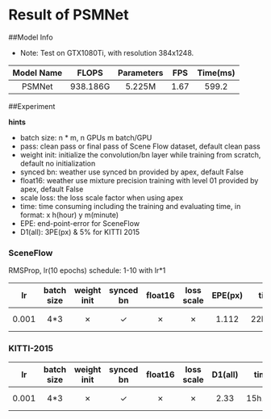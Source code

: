 # Result of PSMNet

##Model Info

* Note: Test on GTX1080Ti, with resolution 384x1248.

|    Model Name         |   FLOPS   | Parameters | FPS  | Time(ms) |
|:---------------------:|:---------:|:----------:|:----:|:--------:|
|       PSMNet          | 938.186G  |  5.225M    | 1.67 |  599.2   |



##Experiment


**hints**

* batch size: n * m, n GPUs m batch/GPU
* pass: clean pass or final pass of Scene Flow dataset, default clean pass
* weight init: initialize the convolution/bn layer while training from scratch, default no initialization
* synced bn: weather use synced bn provided by apex, default False
* float16: weather use mixture precision training with level 01 provided by apex, default False
* scale loss: the loss scale factor when using apex
* time: time consuming including the training and evaluating time, in format: x h(hour) y m(minute)
* EPE: end-point-error for SceneFlow
* D1(all): 3PE(px) & 5% for KITTI 2015


### SceneFlow

RMSProp, lr(10 epochs) schedule: 1-10 with lr\*1


|  lr   |batch size |weight init| synced bn | float16   |loss scale | EPE(px)|  time  | BaiDuYun | GoogleDrive |
|:-----:|:---------:|:---------:|:---------:|:---------:|:---------:|:------:|:------:|:--------:|:-----------:|
| 0.001 | 4*3       | ✗         |  ✓        | ✗         | ✗         | 1.112  | 22h44m | [link][1], pw: 0kxt| [link][3] |



### KITTI-2015

|  lr   |batch size |weight init| synced bn | float16   |loss scale | D1(all)  |  time  | BaiDuYun | GoogleDrive |
|:-----:|:---------:|:---------:|:---------:|:---------:|:---------:|:--------:|:------:|:--------:|:-----------:|
| 0.001 | 4*3       | ✗         |  ✓        | ✗         | ✗         | 2.33     | 15h15m | [link][2], pw: odt8| [link][4] |



[1]: https://pan.baidu.com/s/1e693uEuNK6uAg3OZstDJVQ
[2]: https://pan.baidu.com/s/1XnrtztXY9og3-JtBrLEGyA
[3]: https://drive.google.com/open?id=1aPJiGkt9P2Lt0UCcM817YjONV2DRDEBH
[4]: https://drive.google.com/drive/folders/1T__OTsViq5tkstm7jKV6p9wSs96EYUGw?usp=sharing
